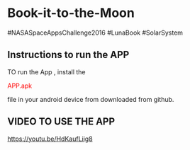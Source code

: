 # Book-it-to-the-Moon
  #NASASpaceAppsChallenge2016   #LunaBook #SolarSystem
 
## Instructions to run the APP 
TO run the App , install the <p style='color:red'>APP.apk</p> file in your android device from downloaded from github.

## VIDEO TO USE THE APP
https://youtu.be/HdKaufLiig8
